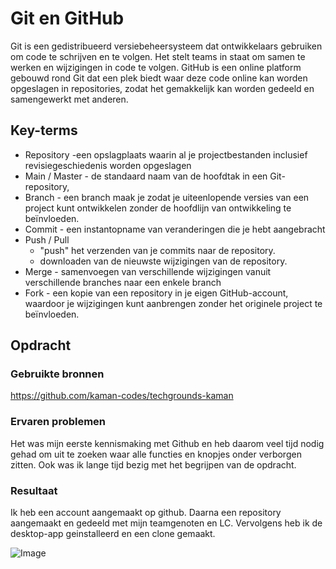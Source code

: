 # Git en GitHub
Git is een gedistribueerd versiebeheersysteem dat ontwikkelaars gebruiken om code te schrijven en te volgen. Het stelt teams in staat om samen te werken en wijzigingen in code te volgen.
GitHub is een online platform gebouwd rond Git dat een plek biedt waar deze code online kan worden opgeslagen in repositories, zodat het gemakkelijk kan worden gedeeld en samengewerkt met anderen.

## Key-terms
- Repository -een opslagplaats waarin al je projectbestanden inclusief revisiegeschiedenis worden opgeslagen
- Main / Master - de standaard naam van de hoofdtak in een Git-repository,
- Branch - een branch maak je zodat je uiteenlopende versies van een project kunt ontwikkelen zonder de hoofdlijn van ontwikkeling te beïnvloeden.
- Commit - een instantopname van veranderingen die je hebt aangebracht 
- Push / Pull  
    - "push" het verzenden van je commits naar de repository.
    - downloaden van de nieuwste wijzigingen van de repository.
- Merge - samenvoegen van verschillende wijzigingen vanuit verschillende branches naar een enkele branch
- Fork - een kopie van een repository in je eigen GitHub-account, waardoor je wijzigingen kunt aanbrengen zonder het originele project te beïnvloeden.


## Opdracht
### Gebruikte bronnen
https://github.com/kaman-codes/techgrounds-kaman

### Ervaren problemen
Het was mijn eerste kennismaking met Github en heb daarom veel tijd nodig gehad om uit te zoeken waar alle functies en knopjes onder verborgen zitten. Ook was ik lange tijd bezig met het begrijpen van de opdracht.

### Resultaat
Ik heb een account aangemaakt op github. Daarna een repository aangemaakt en gedeeld met mijn teamgenoten en LC. 
Vervolgens heb ik de desktop-app geinstalleerd en een clone gemaakt.

![Image](https://github.com/kaman-codes/techgrounds-kaman/blob/main/00_includes/GIT-01_screen01.PNG)